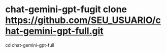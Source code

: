 # chat-gemini-gpt-fugit clone https://github.com/SEU_USUARIO/chat-gemini-gpt-full.git
cd chat-gemini-gpt-full
